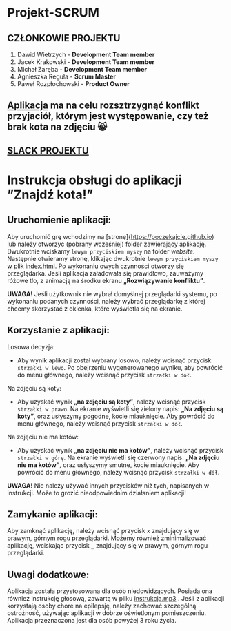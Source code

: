 # Projekt-SCRUM

## CZŁONKOWIE PROJEKTU

1. Dawid Wietrzych       - **Development Team member**
2. Jacek Krakowski       - **Development Team member**
3. Michał Zaręba         - **Development Team member**
4. Agnieszka Reguła      - **Scrum Master**
5. Paweł Rozpłochowski   - **Product Owner**

## [Aplikacja](https://poczekajcie.github.io/) ma na celu rozsztrzygnąć konflikt przyjaciół, którym jest występowanie, czy też brak kota na zdjęciu :smile_cat:
## [SLACK PROJEKTU](https://projektscrum.slack.com/messages/CFC8KQCF4/)
# Instrukcja obsługi do aplikacji ”Znajdź kota!”
## Uruchomienie aplikacji: 
Aby uruchomić grę wchodzimy na [stronę]{https://poczekajcie.github.io) lub należy otworzyć (pobrany wcześniej) folder zawierający aplikację. Dwukrotnie wciskamy `lewym przyciskiem myszy` na folder *website*. Następnie otwieramy stronę, klikając dwukrotnie `lewym przyciskiem myszy` w plik [index.html](website). Po wykonaniu owych czynności otworzy się przeglądarka. Jeśli aplikacja załadowała się prawidłowo, zauważymy różowe tło, z animacją na środku ekranu **„Rozwiązywanie konfliktu”**.

**UWAGA!** Jeśli użytkownik nie wybrał domyślnej przeglądarki systemu, po wykonaniu podanych czynności, należy wybrać przeglądarkę z której chcemy skorzystać z okienka, które wyświetla się na ekranie. 
 
## Korzystanie z aplikacji: 
Losowa decyzja:
* Aby wynik aplikacji został wybrany losowo, należy wcisnąć przycisk
 `strzałki w lewo`. Po obejrzeniu wygenerowanego wyniku, aby powrócić do menu głównego, należy wcisnąć przycisk `strzałki w dół`.
 
Na zdjęciu są koty:
* Aby uzyskać wynik **„na zdjęciu są koty”**, należy wcisnąć przycisk 
 `strzałki w prawo`. Na ekranie wyświetli się zielony napis: **„Na zdjęciu są koty”**, oraz usłyszymy pogodne, kocie miauknięcie. Aby powrócić do menu głównego, należy wcisnąć przycisk `strzałki w dół`.
 
Na zdjęciu nie ma kotów: 
* Aby uzyskać wynik **„na zdjęciu nie ma kotów”**, należy wcisnąć przycisk `strzałki w górę`. Na ekranie wyświetli się czerwony napis: **„Na zdjęciu nie ma kotów”**, oraz usłyszymy smutne, kocie miauknięcie. Aby powrócić do menu głównego, należy wcisnąć przycisk `strzałki w dół`. 
	
**UWAGA!** Nie należy używać innych przycisków niż tych, napisanych w instrukcji. Może to grozić nieodpowiednim działaniem aplikacji! 

## Zamykanie aplikacji: 
Aby zamknąć aplikację, należy wcisnąć przycisk `x` znajdujący się w prawym, górnym rogu przeglądarki. Możemy również zminimalizować aplikację, wciskając przycisk `_` znajdujący się w prawym, górnym rogu przeglądarki.  
 
## Uwagi dodatkowe: 
Aplikacja została przystosowana dla osób niedowidzących. Posiada ona również instrukcję głosową, zawartą w pliku [instrukcja.mp3](instrukcja.mp3) . Jeśli z aplikacji korzystają osoby chore na epilepsję, należy zachować szczególną ostrożność, używając aplikacji w dobrze oświetlonym pomieszczeniu. Aplikacja przeznaczona jest dla osób powyżej 3 roku życia.  
